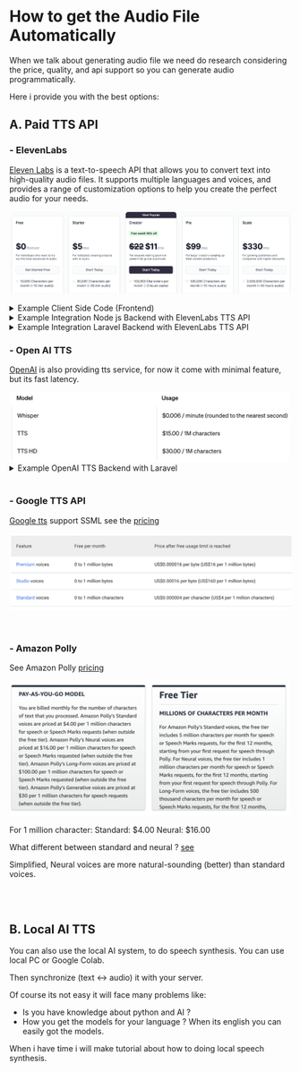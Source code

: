 # How to get the Audio File Automatically

When we talk about generating audio file we need do research considering the price, quality, and api support so you can generate audio programmatically.

Here i provide you with the best options:

## A. Paid TTS API

### - ElevenLabs

[Eleven Labs](https://elevenlabs.io/?from=partnermurray4444) is a text-to-speech API that allows you to convert text into high-quality audio files. It supports multiple languages and voices, and provides a range of customization options to help you create the perfect audio for your needs.

![ElevanLabs TTS Pricing](./img/elevenlabs_pricing.png)

<details>
  <summary>Example Client Side Code (Frontend)</summary>

```js
function convertBase64ToBlobURL(base64Audio) {
  // Remove the prefix from the data URL if present
  const base64Data = base64Audio.replace(/^data:audio\/mpeg;base64,/, "");
  // Convert base64 to raw binary data held in a string
  const byteString = atob(base64Data);
  // Create an ArrayBuffer with the binary length of the base64 string
  const arrayBuffer = new ArrayBuffer(byteString.length);
  // Create a uint8 view on the ArrayBuffer
  const uint8Array = new Uint8Array(arrayBuffer);
  for (let i = 0; i < byteString.length; i++) {
    uint8Array[i] = byteString.charCodeAt(i);
  }
  // Create a blob from the uint8Array
  const blob = new Blob([uint8Array], { type: "audio/mpeg" });
  // Generate a URL for the blob
  const blobURL = URL.createObjectURL(blob);

  return blobURL;
}

export const ttsUsingElevenLabs = async (inputText) => {
  // see https://elevenlabs.io/docs/api-reference/text-to-speech
  // https://github.com/albirrkarim/react-speech-highlight-demo/blob/main/AUDIO_FILE.md#eleven-labs

  // Set the ID of the voice to be used.
  const VOICE_ID = "21m00Tcm4TlvDq8ikWAM";

  const blobUrl = await fetch(
    process.env.NEXT_PUBLIC_ELEVEN_LABS_API_ENDPOINT,
    {
      method: "POST",
      headers: {
        "Content-Type": "application/json",
      },
      body: JSON.stringify({
        text: inputText,
        voice_id: VOICE_ID,
        model_id: "eleven_multilingual_v2",
        voice_settings: {
          stability: 0.75, // The stability for the converted speech
          similarity_boost: 0.5, // The similarity boost for the converted speech
          style: 1, // The style exaggeration for the converted speech
          speaker_boost: true, // The speaker boost for the converted speech
        },
      }),
    }
  )
    .then((response) => {
      if (!response.ok) {
        alert("Network fail");
        throw new Error(`HTTP error! Status: ${response.status}`);
      }
      return response.json();
    })
    .then((data) => {
      // Assuming the API response contains a property 'audio' with the base64-encoded audio
      const base64Audio = data.audio;

      // Create a Blob URL
      const blobUrl = convertBase64ToBlobURL(base64Audio);

      return blobUrl;
    });

  return blobUrl;
};

import { convertTextIntoClearTranscriptText } from "react-speech-highlight";

var clear_transcript = convertTextIntoClearTranscriptText(
  "This is example text you can set"
);

const audioURL = await ttsUsingElevenLabs(clear_transcript);

const { controlHL, statusHL, prepareHL, spokenHL } = useTextToSpeech({
  lang: "en",
  preferAudio: audioURL,
  //or
  //   fallbackAudio: audioURL,
});
```

</details>

<details>
  <summary>Example Integration Node js Backend with ElevenLabs TTS API</summary>

Go to the [backend folder in this repo](https://github.com/albirrkarim/react-speech-highlight-demo/tree/main/backend/nodejs), you can see the example

</details>

<details>
  <summary>Example Integration Laravel Backend with ElevenLabs TTS API</summary>

Router

```php
Route::post('text-to-speech-elevenlabs', 'textToSpeechElevenLabs')->name('text_to_speech_elevenlabs');
```

File `TTSController.php` this will return audio as base64

```php
  public function textToSpeech(Request $request)
  {
    $api_key = config('elevenlabs.api_key');
      $voice_id = isset($request['voice_id']) ? $request['voice_id'] : '21m00Tcm4TlvDq8ikWAM'; // Set the ID of the voice to be used

      $client = new Client([
          'headers' => [
              'Accept' => 'audio/mpeg',
              'Content-Type' => 'application/json',
              'xi-api-key' => $api_key,
          ],
      ]);

      try {
          $response = $client->post("https://api.elevenlabs.io/v1/text-to-speech/$voice_id", [
              'json' => $request->all(),
          ]);

          // Check if the request was successful
          if ($response->getStatusCode() === 200) {
              // Get the audio content as a base64-encoded string
              $base64Audio = base64_encode($response->getBody());

              // Return the base64-encoded audio
              return response()->json([
                  'status' => true,
                  'audio' => $base64Audio,
              ]);
          } else {
              // Handle unsuccessful response
              return response()->json([
                  'status' => false,
                  'message' => 'Text-to-speech API request failed.',
              ], $response->getStatusCode());
          }
      } catch (\Exception $e) {
          // Handle Guzzle or other exceptions
          return response()->json([
              'status' => false,
              'message' => 'Error during text-to-speech API request.',
              'error' => $e->getMessage(),
          ], 500);
      }
  }

```

</details>

### - Open AI TTS

[OpenAI](https://platform.openai.com/docs/guides/text-to-speech) is also providing tts service, for now it come with minimal feature, but its fast latency.

<a href="https://openai.com/api/pricing" target="_blank">
  <img src="./img/open_tts.png" width="500" alt="Open AI TTS Pricing" >
</a>

<details>
  <summary>Example OpenAI TTS Backend with Laravel</summary>

Router

```php
Route::post('text-to-speech-elevenlabs', 'textToSpeechElevenLabs')->name('text_to_speech_elevenlabs');
```

File `TTSController.php` this will return audio as base64

```php
$api_key = config('openai.api_key');

$client = new Client([
    'headers' => [
        'Authorization' => 'Bearer ' . $api_key,
        'Content-Type' => 'application/json'
    ]
]);

try {
    $response = $client->post("https://api.openai.com/v1/audio/speech", [
        'json' => [
            'model' => isset($request["model"]) ? $request["model"] : 'tts-1',
            'input' => $request["input"],
            'voice' => isset($request["voice"]) ? $request["voice"] : 'nova',
        ]
    ]);

    // Check if the request was successful
    if ($response->getStatusCode() === 200) {
        // Get the audio content as a base64-encoded string
        $base64Audio = base64_encode($response->getBody());

        // Return the base64-encoded audio
        return response()->json([
            'status' => true,
            'audio' => $base64Audio,
        ]);
    } else {
        // Handle unsuccessful response
        return response()->json([
            'status' => false,
            'message' => 'Text-to-speech API request failed.',
        ], $response->getStatusCode());
    }
} catch (\Exception $e) {
    // Handle Guzzle or other exceptions
    return response()->json([
        'status' => false,
        'message' => 'Error during text-to-speech API request.',
        'error' => $e->getMessage(),
    ], 500);
}
```

Your Client Side Code

```jsx
const ttsUsingOpenAI = async (inputText) => {
  // Set the ID of the voice to be used.

  const blobUrl = await fetch(process.env.NEXT_PUBLIC_OPENAI_TTS_API_ENDPOINT, {
    method: "POST",
    headers: {
      "Content-Type": "application/json",
    },
    body: JSON.stringify({
      input: inputText,
      model: "tts-1", //or tts-1-hd
      voice: "alloy",
    }),
  })
    .then((response) => {
      if (!response.ok) {
        throw new Error(`HTTP error! Status: ${response.status}`);
      }
      return response.json();
    })
    .then((data) => {
      // Assuming the API response contains a property 'audio' with the base64-encoded audio
      const base64Audio = data.audio;

      // Convert the base64 audio to a Blob
      const byteCharacters = atob(base64Audio);
      const byteNumbers = new Array(byteCharacters.length);
      for (let i = 0; i < byteCharacters.length; i++) {
        byteNumbers[i] = byteCharacters.charCodeAt(i);
      }
      const byteArray = new Uint8Array(byteNumbers);
      const blob = new Blob([byteArray], { type: "audio/mpeg" });

      // Create a Blob URL
      const blobUrl = URL.createObjectURL(blob);

      return blobUrl;
    });

  return blobUrl;
};

import { convertTextIntoClearTranscriptText } from "react-speech-highlight";

var clear_transcript = convertTextIntoClearTranscriptText(
  "This is example text you can set"
);

const audioURL = await ttsUsingOpenAI(clear_transcript);

const { controlHL, statusHL, prepareHL, spokenHL } = useTextToSpeech({
  lang: "en",
  preferAudio: audioURL,
  //or
  //   fallbackAudio: audioURL,
});
```

</details>

<br>

### - Google TTS API

[Google tts](https://cloud.google.com/text-to-speech) support SSML see the [pricing](https://cloud.google.com/text-to-speech/pricing)

![Google TTS](./img/google_tts.png)

<br>

### - Amazon Polly

See Amazon Polly [pricing](https://aws.amazon.com/polly/pricing/)

<a href="https://aws.amazon.com/polly/pricing" target="_blank">
  <img src="./img/amazon.png" width="500" alt="Amazon Polly Pricing" >
</a>


For 1 million character:
Standard: $4.00
Neural: $16.00

What different between standard and neural ? [see](https://docs.aws.amazon.com/polly/latest/dg/neural-voices.html#:~:text=Amazon%20Polly%20has%20a%20Neural,very%20natural%2Dsounding%20synthesized%20speech.)

Simplified, Neural voices are more natural-sounding (better) than standard voices.

<br>
<br>

## B. Local AI TTS

You can also use the local AI system, to do speech synthesis. You can use local PC or Google Colab.

Then synchronize (text <-> audio) it with your server.

Of course its not easy it will face many problems like:

- Is you have knowledge about python and AI ?
- How you get the models for your language ?
  When its english you can easily got the models.

When i have time i will make tutorial about how to doing local speech synthesis.
